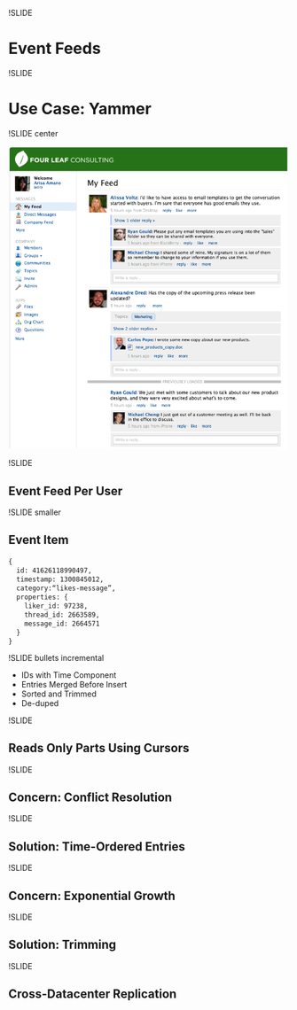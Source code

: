 !SLIDE

# Event Feeds #

!SLIDE

# Use Case: Yammer #

!SLIDE center

![Yammer Feed](yammer.png)

!SLIDE

## Event Feed Per User ##

!SLIDE smaller

## Event Item ##

    {
      id: 41626118990497,
      timestamp: 1300845012,
      category:“likes-message”,
      properties: {
        liker_id: 97238,
        thread_id: 2663589,
        message_id: 2664571
      }
    }

!SLIDE bullets incremental

* IDs with Time Component
* Entries Merged Before Insert
* Sorted and Trimmed
* De-duped

!SLIDE

## Reads Only Parts Using Cursors ##

!SLIDE

## Concern: Conflict Resolution ##

!SLIDE

## Solution: Time-Ordered Entries ##

!SLIDE

## Concern: Exponential Growth ##

!SLIDE

## Solution: Trimming ##

!SLIDE

## Cross-Datacenter Replication ##
